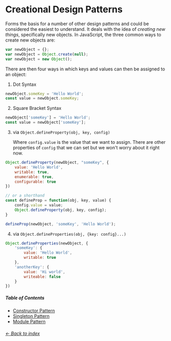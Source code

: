 # Creational Design Patterns
Forms the basis for a number of other design patterns and could be considered the easiest to understand. It deals with the idea of _creating new things_, specifically new objects. In JavaScript, the three common ways to create new objects are:

```javascript
var newObject = {};
var newObject = Object.create(null);
var newObject = new Object();
```

There are then four ways in which keys and values can then be assigned to an object:

1. Dot Syntax
```javascript
newObject.someKey = 'Hello World';
const value = newObject.someKey;
```

2. Square Bracket Syntax
```javascript
newObject['someKey'] = 'Hello World';
const value = newObject['someKey'];
```

3. via `Object.defineProperty(obj, key, config)`

    Where `config.value` is the value that we want to assign. There are other properties of `config` that we can set but we won't worry about it right now.

```javascript
Object.defineProperty(newObject, "someKey", {
    value: 'Hello World',
    writable: true,
    enumerable: true,
    configurable: true
})

// or a shorthand
const defineProp = function(obj, key, value) {
    config.value = value;
    Object.defineProperty(obj, key, config);
}

defineProp(newObject, 'someKey', 'Hello World');
```

4. via `Object.defineProperties(obj, {key: config}...)`
```javascript
Object.defineProperties(newObject, {
    'someKey': {
        value: 'Hello World',
        writable: true
    },
    'anotherKey': {
        value: 'Hi world',
        writeable: false
    }
})
```

##### Table of Contents
* [Constructor Pattern](creational/constructor.md)
* [Singleton Pattern](creational/singleton.md)
* [Module Pattern](creational/module.md)


###### [<- Back to index](../index.md)